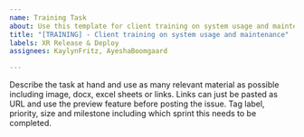 ```yaml
---
name: Training Task
about: Use this template for client training on system usage and maintenance
title: "[TRAINING] - Client training on system usage and maintenance"
labels: XR Release & Deploy
assignees: KaylynFritz, AyeshaBoomgaard

---
```


Describe the task at hand and use as many relevant material as possible including image, docx, excel sheets or links. Links can just be pasted as URL and use the preview feature before posting the issue. Tag label, priority, size and milestone including which sprint this needs to be completed.

